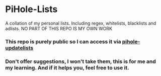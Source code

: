 # PiHole-Lists
A collation of my personal lists. Including regex, whitelists, blacklists and adlists. NO PART OF THIS REPO IS MY OWN WORK
### This repo is purely public so I can access it via [pihole-updatelists](https://github.com/jacklul/pihole-updatelists "Official pihole-updatelists repo")
### Don't offer suggestions, I won't take them, this is for me and my learning. And if it helps you, feel free to use it.

